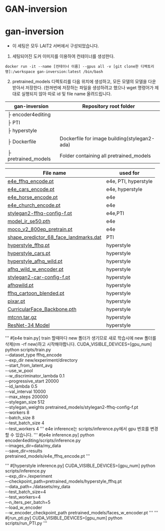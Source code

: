 # GAN-inversion
# gan-inversion
* 이 세팅은 모두 LAIT2 서버에서 구성되었습니다.
1. 세팅되어진 도커 이미지를 이용하여 컨테이너를 생성한다.
~~~
docker run -it --name [컨테이너 이름] --gpus all -v [git clone한 디렉토리명]:/workspace gan-inversion:latest /bin/bash
~~~
2. pretrained_models 디렉토리를 다음 위치에 생성하고, 모든 모델의 모델을 다운받아서 저장한다. (한꺼번에 저장하는 파일을 생성하려고 했으나 wget 명령어가 제대로 실행되지 않아 따로 id 및 file name 올려드립니다.<br/>

| gan-inversion | Repository root folder |
| ------------ | ---------------------- |
| ├  encoder4editing ||
| ├  PTI ||
| ├  hyperstyle ||
| ├  Dockerfile|Dockerfile for image building(stylegan2-ada) |
| ├  pretrained_models|Folder containing all pretrained_models|

| File name | used for |
| ------------ | ---------------------- |
|[e4e_ffhq_encode.pt](https://drive.google.com/file/d/1cUv_reLE6k3604or78EranS7XzuVMWeO/view) |e4e, PTI, hyperstyle|
|[e4e_cars_encode.pt](https://drive.google.com/file/d/17faPqBce2m1AQeLCLHUVXaDfxMRU2QcV/view) |e4e, hyperstyle|
|[e4e_horse_encode.pt](https://drive.google.com/file/d/1TkLLnuX86B_BMo2ocYD0kX9kWh53rUVX/view) |e4e|
|[e4e_church_encode.pt](https://drive.google.com/file/d/1-L0ZdnQLwtdy6-A_Ccgq5uNJGTqE7qBa/view)|e4e|
|[stylegan2-ffhq-config-f.pt](https://drive.google.com/file/d/1EM87UquaoQmk17Q8d5kYIAHqu0dkYqdT/view)|e4e,PTI|
|[model_ir_se50.pth](https://drive.google.com/file/d/1KW7bjndL3QG3sxBbZxreGHigcCCpsDgn/view)|e4e|
|[moco_v2_800ep_pretrain.pt](https://drive.google.com/file/d/18rLcNGdteX5LwT7sv_F7HWr12HpVEzVe/view)|e4e|
|[shape_predictor_68_face_landmarks.dat](https://drive.google.com/file/d/1HKmjg6iXsWr4aFPuU0gBXPGR83wqMzq7/view)|PTI|
|[hyperstyle_ffhq.pt](https://drive.google.com/file/d/1C3dEIIH1y8w1-zQMCyx7rDF0ndswSXh4/view)|hyperstyle|
|[hyperstyle_cars.pt](https://drive.google.com/file/d/1WZ7iNv5ENmxXFn6dzPeue1jQGNp6Nr9d/view)|hyperstyle|
|[hyperstyle_afhq_wild.pt](https://drive.google.com/file/d/1OMAKYRp3T6wzGr0s3887rQK-5XHlJ2gp/view)|hyperstyle|
|[afhq_wild_w_encoder.pt](https://drive.google.com/file/d/1MhEHGgkTpnTanIwuHYv46i6MJeet2Nlr/view)|hyperstyle|
|[stylegan2-car-config-f.pt](https://drive.google.com/file/d/1UmMHHB3DU1trTB8_9Fjkck5ZwArnD81B/view)|hyperstyle|
|[afhqwild.pt](https://drive.google.com/file/d/1z6IVVaCJuFTksKwp1CM3emWOVHbrBip-/view)|hyperstyle|
|[ffhq_cartoon_blended.pt](https://drive.google.com/file/d/1r3XVCt_WYUKFZFxhNH-xO2dTtF6B5szu/view)|hyperstyle|
|[pixar.pt](https://drive.google.com/file/d/1trPW-To9L63x5gaXrbAIPkOU0q9f_h05/view)|hyperstyle|
|[CurricularFace_Backbone.pth](https://drive.google.com/file/d/1f4IwVa2-Bn9vWLwB-bUwm53U_MlvinAj/view)|hyperstyle|
|[mtcnn.tar.gz](https://drive.google.com/file/d/1tJ7ih-wbCO6zc3JhI_1ZGjmwXKKaPlja/view)|hyperstyle|
|[ResNet-34 Model](https://github.com/yuval-alaluf/hyperstyle)|hyperstyle|

'''
#[e4e train.py] train 할때마다 new 폴더가 생기므로 새로 학습시에 new 폴더를 삭제(rm -rf new)하고 시작해야합니다.
CUDA_VISIBLE_DEVICES=[gpu_num] python scripts/train.py \
--dataset_type ffhq_encode \
--exp_dir new/experiment/directory \
--start_from_latent_avg \
--use_w_pool \
--w_discriminator_lambda 0.1 \
--progressive_start 20000 \
--id_lambda 0.5 \
--val_interval 10000 \
--max_steps 200000 \
--stylegan_size 512 \
--stylegan_weights pretrained_models/stylegan2-ffhq-config-f.pt \
--workers 8 \
--batch_size 8 \
--test_batch_size 4 \
--test_workers 4 
'''
e4e inference는 scripts/inference.py에서 gpu 번호를 변경할 수 있습니다.
'''
#[e4e inference.py]
python encoder4editing/scripts/inference.py \
--images_dir=data/my_data \
--save_dir=results \
pretrained_models/e4e_ffhq_encode.pt 
'''

'''
#[hyperstyle inference.py]
CUDA_VISIBLE_DEVICES=[gpu_num] python scripts/inference.py \
--exp_dir=./experiment \
--checkpoint_path=pretrained_models/hyperstyle_ffhq.pt \
--data_path=./datasets/my_data \
--test_batch_size=4 \
--test_workers=4 \
--n_iters_per_batch=5 \
--load_w_encoder \
--w_encoder_checkpoint_path pretrained_models/faces_w_encoder.pt
'''
'''
#[run_pti.py]
CUDA_VISIBLE_DEVICES=[gpu_num] python scripts/run_PTI.py
'''



